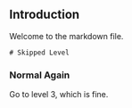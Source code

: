 ## Introduction

Welcome to the markdown file.

```
# Skipped Level

```

### Normal Again

Go to level 3, which is fine.
